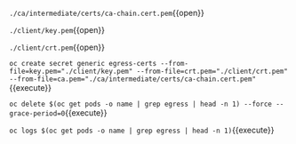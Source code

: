 `./ca/intermediate/certs/ca-chain.cert.pem`{{open}}

`./client/key.pem`{{open}}

`./client/crt.pem`{{open}}

`oc create secret generic egress-certs --from-file=key.pem="./client/key.pem" --from-file=crt.pem="./client/crt.pem" --from-file=ca.pem="./ca/intermediate/certs/ca-chain.cert.pem"`{{execute}}

`oc delete $(oc get pods -o name | grep egress | head -n 1) --force --grace-period=0`{{execute}}

`oc logs $(oc get pods -o name | grep egress | head -n 1)`{{execute}}
